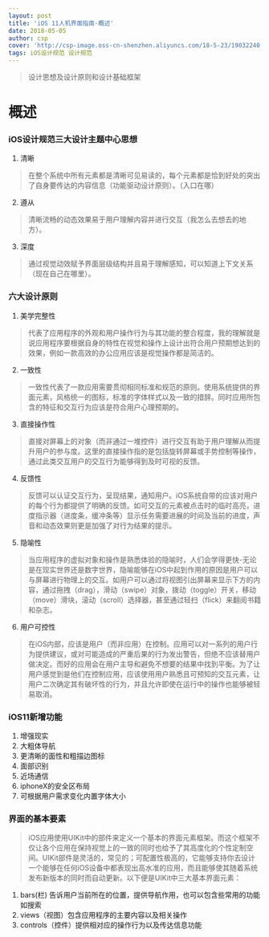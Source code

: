 ```yaml
---
layout: post
title: 'iOS 11人机界面指南-概述'
date: 2018-05-05
author: csp
cover: 'http://csp-image.oss-cn-shenzhen.aliyuncs.com/18-5-23/19032240.jpg'
tags: iOS设计规范 设计规范
---
```


> 设计思想及设计原则和设计基础框架

# 概述

### iOS设计规范三大设计主题中心思想

1. 清晰

> 在整个系统中所有元素都是清晰可见易读的，每个元素都是恰到好处的突出了自身要传达的内容信息（功能驱动设计原则）。（入口在哪）

2. 遵从

> 清晰流畅的动态效果易于用户理解内容并进行交互（我怎么去想去的地方）。

3. 深度

> 通过视觉动效赋予界面层级结构并且易于理解感知，可以知道上下文关系（现在自己在哪里）。

### 六大设计原则

1. 美学完整性

> 代表了应用程序的外观和用户操作行为与其功能的整合程度，我的理解就是说应用程序要根据自身的特性在视觉和操作上设计出符合用户预期想达到的效果，例如一款高效的办公应用应该是视觉操作都是简洁的。

2. 一致性

> 一致性代表了一款应用需要贯彻相同标准和规范的原则。使用系统提供的界面元素，风格统一的图标，标准的字体样式以及一致的措辞。同时应用所包含的特征和交互行为应该是符合用户心理预期的。

3. 直接操作性

> 直接对屏幕上的对象（而非通过一堆控件）进行交互有助于用户理解从而提升用户的参与度。这里的直接操作指的是包括旋转屏幕或手势控制等操作，通过此类交互用户的交互行为能够得到及时可视的反馈。

4. 反馈性

> 反馈可以认证交互行为，呈现结果，通知用户。iOS系统自带的应该对用户的每个行为都提供了明确的反馈。如可交互的元素被点击时的临时高亮，进度指示器（进度条，缓冲条等）显示任务需要进展的时间及当前的进度，声音和动态效果则更是加强了对行为结果的提示。

5. 隐喻性

> 当应用程序的虚拟对象和操作是熟悉体验的隐喻时，人们会学得更快-无论是在现实世界还是数字世界，隐喻能够在iOS中起到作用的原因是用户可以与屏幕进行物理上的交互。如用户可以通过将视图引出屏幕来显示下方的内容，通过拖拽（drag），滑动（swipe）对象，拨动（toggle）开关，移动（move）滑块，滚动（scroll）选择器，甚至通过轻扫（flick）来翻阅书籍和杂志。

6. 用户可控性

> 在iOS内部，应该是用户（而非应用）在控制。应用可以对一系列的用户行为提供建议，或对可能造成的严重后果的行为发出警告，但绝不应该替用户做决定。而好的应用会在用户主导和避免不想要的结果中找到平衡。为了让用户感觉到是他们在控制应用，应该使用用户熟悉且可预知的交互元素，让用户二次确定其有破坏性的行为，并且允许即使在运行中的操作也能够被轻易取消。

### iOS11新增功能

1. 增强现实
2. 大粗体导航
3. 更清晰的面性和粗描边图标
4. 面部识别
5. 近场通信
6. iphoneX的安全区布局
7. 可根据用户需求变化内置字体大小

### 界面的基本要素

> iOS应用使用UIKit中的部件来定义一个基本的界面元素框架。而这个框架不仅让各个应用在保持视觉上的一致的同时也给予了其高度化的个性定制空间。UIKit部件是灵活的，常见的；可配置性极高的，它能够支持你去设计一个能够在任何iOS设备中都表现出高水准的应用，而且能够使其随着系统发布新版本的同时而自动更新。以下便是UIKit中三大基本界面元素：

1. bars(栏) 告诉用户当前所在的位置，提供导航作用，也可以包含些常用的功能如搜索
2. views（视图）包含应用程序的主要内容以及相关操作
3. controls（控件）提供相对应的操作行为以及传达信息功能